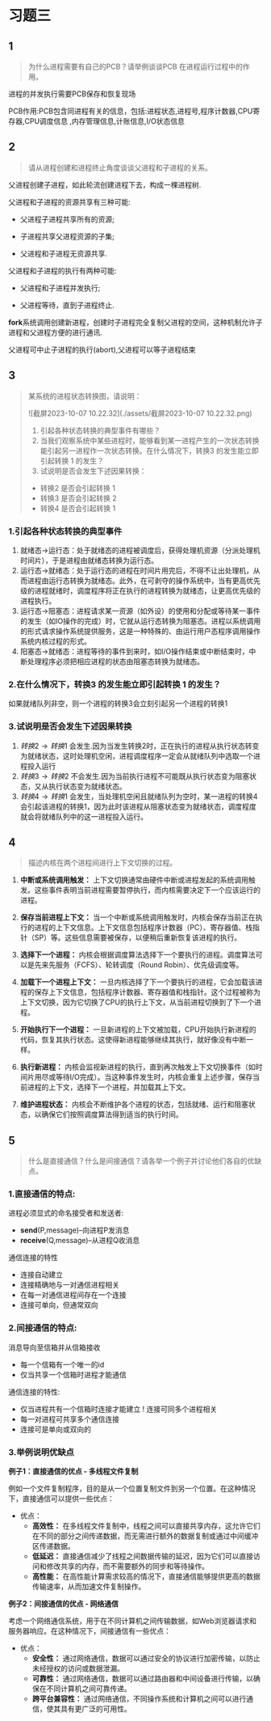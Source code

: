 # 习题三

## 1

>  为什么进程需要有自己的PCB？请举例谈谈PCB 在进程运行过程中的作用。

进程的并发执行需要PCB保存和恢复现场

PCB作用:PCB包含同进程有关的信息，包括:进程状态,进程号,程序计数器,CPU寄存器,CPU调度信息 ,内存管理信息,计账信息,I/O状态信息

## 2

> 请从进程创建和进程终止角度谈谈父进程和子进程的关系。

父进程创建子进程，如此轮流创建进程下去，构成一棵进程树.

父进程和子进程的资源共享有三种可能:

+ 父进程子进程共享所有的资源;

+ 子进程共享父进程资源的子集;

+ 父进程和子进程无资源共享.

父进程和子进程的执行有两种可能:

+ 父进程和子进程并发执行;

+ 父进程等待，直到子进程终止.

**fork**系统调用创建新进程，创建时子进程完全复制父进程的空间，这种机制允许子进程和父进程方便的进行通讯.

父进程可中止子进程的执行(abort),父进程可以等子进程结束

## 3

> 某系统的进程状态转换图，请说明：
>
> ![截屏2023-10-07 10.22.32](./assets/截屏2023-10-07 10.22.32.png)
>
> 1. 引起各种状态转换的典型事件有哪些？
> 2. 当我们观察系统中某些进程时，能够看到某一进程产生的一次状态转换能引起另一进程作一次状态转换。在什么情况下，转换3 的发生能立即引起转换 1 的发生？
> 3.  试说明是否会发生下述因果转换：
> 	+ 转换2 是否会引起转换 1
> 	+ 转换3 是否会引起转换 2
> 	+ 转换4 是否会引起转换 1

### 1.引起各种状态转换的典型事件

1. 就绪态$\rightarrow$运行态：处于就绪态的进程被调度后，获得处理机资源（分派处理机时间片），于是进程由就绪态转换为运行态。
2. ﻿运行态$\rightarrow$就绪态：处于运行态的进程在时间片用完后，不得不让出处理机，从而进程由运行态转换为就绪态。此外，在可剥夺的操作系统中，当有更高优先级的进程就绪时，调度程序将正在执行的进程转换为就绪态，让更高优先级的进程执行。
3. ﻿运行态$\rightarrow$阻塞态：进程请求某一资源（如外设）的使用和分配或等待某一事件的发生（如IO操作的完成）时，它就从运行态转换为阻塞态。进程以系统调用的形式请求操作系统提供服务，这是一种特殊的、由运行用户态程序调用操作系统内核过程的形式。
4. ﻿阳塞态$\rightarrow$就绪态：进程等待的事件到来时，如I/O操作结束或中断结束时，中断处理程序必须把相应进程的状态由阻塞态转换为就绪态。

### 2.在什么情况下，转换3 的发生能立即引起转换 1 的发生？

如果就绪队列非空，则一个进程的转换3会立刻引起另一个进程的转换1

### 3.试说明是否会发生下述因果转换

1.   $转换2 \rightarrow 转换1$ 会发生.因为当发生转换2时，正在执行的进程从执行状态转变为就绪状态，这时处理机空闲，进程调度程序一定会从就绪队列中选取一个进程投入运行
2.   $转换3 \rightarrow 转换2$ 不会发生.因为当前执行进程不可能既从执行状态变为阻塞状态，又从执行状态变为就绪状态。
3.   $转换4 \rightarrow 转换1$ 会发生，当处理机空闲且就绪队列为空时，某一进程的转换4会引起该进程的转换1，因为此时该进程从阻塞状态变为就绪状态，调度程度就会将就绪队列中的这一进程投入运行。

## 4

> 描述内核在两个进程间进行上下文切换的过程。

1. **中断或系统调用触发：** 上下文切换通常由硬件中断或进程发起的系统调用触发。这些事件表明当前进程需要暂停执行，而内核需要决定下一个应该运行的进程。

2. **保存当前进程上下文：** 当一个中断或系统调用触发时，内核会保存当前正在执行的进程的上下文信息。上下文信息包括程序计数器（PC）、寄存器值、栈指针（SP）等。这些信息需要被保存，以便稍后重新恢复该进程的执行。

3. **选择下一个进程：** 内核会根据调度算法选择下一个要执行的进程。调度算法可以是先来先服务（FCFS）、轮转调度（Round Robin）、优先级调度等。

4. **加载下一个进程上下文：** 一旦内核选择了下一个要执行的进程，它会加载该进程的保存上下文信息，包括程序计数器、寄存器值和栈指针。这个过程被称为上下文切换，因为它切换了CPU的执行上下文，从当前进程切换到了下一个进程。

5. **开始执行下一个进程：** 一旦新进程的上下文被加载，CPU开始执行新进程的代码，恢复其执行状态。这使得新进程能够继续其执行，就好像没有中断一样。

6. **执行新进程：** 内核会监视新进程的执行，直到再次触发上下文切换事件（如时间片用尽或等待I/O完成）。当这种事件发生时，内核会重复上述步骤，保存当前进程的上下文，选择下一个进程，并加载其上下文。

7. **维护进程状态：** 内核会不断维护各个进程的状态，包括就绪、运行和阻塞状态，以确保它们按照调度算法得到适当的执行时间。

## 5

> 什么是直接通信？什么是间接通信？请各举一个例子并讨论他们各自的优缺点。

### 1.直接通信的特点:

进程必须显式的命名接受者和发送者:
+ **send**(P,message)–向进程P发消息
+ **receive**(Q,message)–从进程Q收消息

通信连接的特性
+ 连接自动建立
+ 连接精确地与一对通信进程相关
+ 在每一对通信进程间存在一个连接
+ 连接可单向，但通常双向

### 2.间接通信的特点:

消息导向至信箱并从信箱接收
+ 每一个信箱有一个唯一的id
+ 仅当共享一个信箱时进程才能通信

通信连接的特性:
+ 仅当进程共有一个信箱时连接才能建立 ! 连接可同多个进程相关
+ 每一对进程可共享多个通信连接
+ 连接可是单向或双向的

### 3.举例说明优缺点

**例子1：直接通信的优点 - 多线程文件复制**

例如一个文件复制程序，目的是从一个位置复制文件到另一个位置。在这种情况下，直接通信可以提供一些优点：

* 优点：
   - **高效性：** 在多线程文件复制中，线程之间可以直接共享内存，这允许它们在不同的部分之间传递数据，而无需进行额外的数据复制或通过中间缓冲区传递数据。
   - **低延迟：** 直接通信减少了线程之间数据传输的延迟，因为它们可以直接访问和修改共享的内存，而不需要额外的同步和等待操作。
   - **高性能：** 在高性能计算需求较高的情况下，直接通信能够提供更高的数据传输速率，从而加速文件复制操作。

**例子2：间接通信的优点 - 网络通信**

考虑一个网络通信系统，用于在不同计算机之间传输数据，如Web浏览器请求和服务器响应。在这种情况下，间接通信有一些优点：

* 优点：
   - **安全性：** 通过网络通信，数据可以通过安全的协议进行加密传输，以防止未经授权的访问或数据泄漏。
   - **可靠性：** 通过网络通信，数据可以通过路由器和中间设备进行传输，以确保在不同计算机之间可靠传递。
   - **跨平台兼容性：** 通过网络通信，不同操作系统和计算机之间可以进行通信，使其具有更广泛的可用性。

